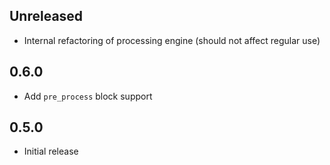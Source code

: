 Unreleased
----------

- Internal refactoring of processing engine (should not affect regular use)

0.6.0
-----

- Add `pre_process` block support

0.5.0
-----

- Initial release